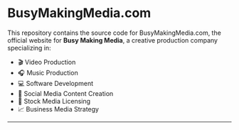 # BusyMakingMedia.com

This repository contains the source code for BusyMakingMedia.com, the official website for **Busy Making Media**, a creative production company specializing in:

- 🎬 Video Production
- 🎧 Music Production
- 💻 Software Development
- 📱 Social Media Content Creation
- 🎥 Stock Media Licensing
- 📈 Business Media Strategy

---
